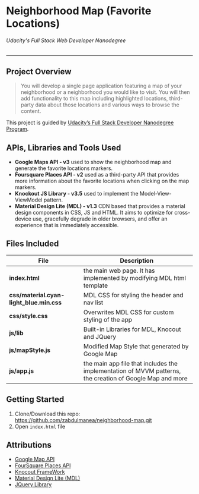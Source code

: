 # Neighborhood Map (Favorite Locations)
###### Udacity's Full Stack Web Developer Nanodegree
----

## Project Overview

> You will develop a single page application featuring a map of your neighborhood or a neighborhood you would like to visit. You will then add functionality to this map including highlighted locations, third-party data about those locations and various ways to browse the content.

This project is guided by [Udacity’s Full Stack Developer Nanodegree Program](https://sa.udacity.com/course/full-stack-web-developer-nanodegree--nd004).


## APIs, Libraries and Tools Used

* **Google Maps API - v3** used to show the neighborhood map and generate the favorite locations markers.
* **Foursquare Places API - v2** used as a third-party API that provides more information about the  favorite locations when clicking on the map markers.
* **Knockout JS Library - v3.5** used to implement the Model-View-ViewModel pattern.
* **Material Design Lite (MDL) - v1.3** CDN based that provides a material design components in CSS, JS and HTML. It aims to optimize for cross-device use, gracefully degrade in older browsers, and offer an experience that is immediately accessible.  


## Files Included

| File | Description |
|------|-------------|
| **index.html** | the main web page. It has implemented by modifying MDL html template |
| **css/material.cyan-light_blue.min.css** | MDL CSS for styling the header and nav list |
| **css/style.css** | Overwrites MDL CSS for custom styling of the app |
| **js/lib** | Built-in Libraries for MDL, Knocout and JQuery |
| **js/mapStyle.js** | Modified Map Style that generated by Google Map |
| **js/app.js** | the main app file that includes the implementation of MVVM patterns, the creation of Google Map and more |

## Getting Started
1. Clone/Download this repo: https://github.com/zabdulmanea/neighborhood-map.git
2. Open `index.html` file


## Attributions
* [Google Map API](https://cloud.google.com/maps-platform/?utm_source=google&utm_medium=cpc&utm_campaign=FY18-Q2-global-demandgen-paidsearchonnetworkhouseads-cs-maps_contactsal_saf&utm_content=text-ad-none-none-DEV_c-CRE_267331561093-ADGP_Hybrid+%7C+AW+SEM+%7C+BKWS+~+EXA_+M:1_EMEAOt_EN_API_SQR-KWID_43700024190182920-kwd-295562633747-userloc_9076777&utm_term=KW_google%20map%20api-ST_google+map+api&gclid=CLXv9Mib6OACFQSRhQod7yoNng)
* [FourSquare Places API](https://developer.foursquare.com/places-api)
* [Knocout FrameWork](https://knockoutjs.com/)
* [Material Design Lite (MDL)](https://getmdl.io/index.html)
* [JQuery Library](https://jquery.com/)
